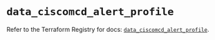 # `data_ciscomcd_alert_profile`

Refer to the Terraform Registry for docs: [`data_ciscomcd_alert_profile`](https://registry.terraform.io/providers/ciscodevnet/ciscomcd/25.9.1/docs/data-sources/alert_profile).
